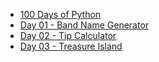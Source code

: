 - [100 Days of Python](/)
- [Day 01 - Band Name Generator](/day01.md)
- [Day 02 - Tip Calculator](/day02.md)
- [Day 03 - Treasure Island](/day03.md)